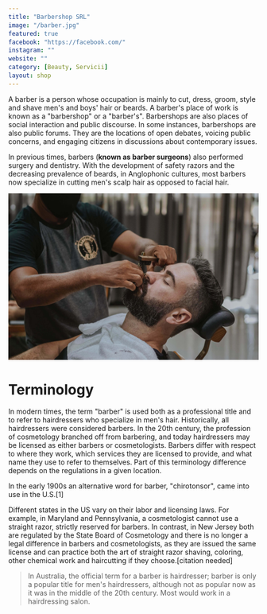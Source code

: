 ```yaml
---
title: "Barbershop SRL"
image: "/barber.jpg"
featured: true
facebook: "https://facebook.com/"
instagram: ""
website: ""
category: [Beauty, Servicii]
layout: shop
---
```


A barber is a person whose occupation is mainly to cut, dress, groom, style and shave men's and boys' hair or beards. A barber's place of work is known as a "barbershop" or a "barber's". Barbershops are also places of social interaction and public discourse. In some instances, barbershops are also public forums. They are the locations of open debates, voicing public concerns, and engaging citizens in discussions about contemporary issues.

In previous times, barbers (**known as barber surgeons**) also performed surgery and dentistry. With the development of safety razors and the decreasing prevalence of beards, in Anglophonic cultures, most barbers now specialize in cutting men's scalp hair as opposed to facial hair.

![Barbershop SRL](/images/shops/barber.jpg)

# Terminology 

In modern times, the term "barber" is used both as a professional title and to refer to hairdressers who specialize in men's hair. Historically, all hairdressers were considered barbers. In the 20th century, the profession of cosmetology branched off from barbering, and today hairdressers may be licensed as either barbers or cosmetologists. Barbers differ with respect to where they work, which services they are licensed to provide, and what name they use to refer to themselves. Part of this terminology difference depends on the regulations in a given location.

In the early 1900s an alternative word for barber, "chirotonsor", came into use in the U.S.[1]

Different states in the US vary on their labor and licensing laws. For example, in Maryland and Pennsylvania, a cosmetologist cannot use a straight razor, strictly reserved for barbers. In contrast, in New Jersey both are regulated by the State Board of Cosmetology and there is no longer a legal difference in barbers and cosmetologists, as they are issued the same license and can practice both the art of straight razor shaving, coloring, other chemical work and haircutting if they choose.[citation needed]

> In Australia, the official term for a barber is hairdresser; barber is only a popular title for men's hairdressers, although not as popular now as it was in the middle of the 20th century. Most would work in a hairdressing salon.